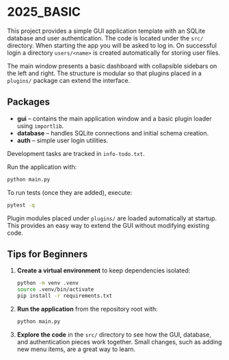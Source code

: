 # 2025_BASIC

This project provides a simple GUI application template with an SQLite database
and user authentication. The code is located under the `src/` directory. When
starting the app you will be asked to log in. On successful login a directory
`users/<name>` is created automatically for storing user files.

The main window presents a basic dashboard with collapsible sidebars on the left
and right. The structure is modular so that plugins placed in a `plugins/`
package can extend the interface.

## Packages

- **gui** – contains the main application window and a basic plugin loader using `importlib`.
- **database** – handles SQLite connections and initial schema creation.
- **auth** – simple user login utilities.

Development tasks are tracked in `info-todo.txt`.

Run the application with:

```bash
python main.py
```

To run tests (once they are added), execute:

```bash
pytest -q
```

Plugin modules placed under `plugins/` are loaded automatically at startup. This
provides an easy way to extend the GUI without modifying existing code.

## Tips for Beginners

1. **Create a virtual environment** to keep dependencies isolated:

   ```bash
   python -m venv .venv
   source .venv/bin/activate
   pip install -r requirements.txt
   ```

2. **Run the application** from the repository root with:

   ```bash
   python main.py
   ```

3. **Explore the code** in the `src/` directory to see how the GUI, database,
   and authentication pieces work together. Small changes, such as adding new
   menu items, are a great way to learn.

